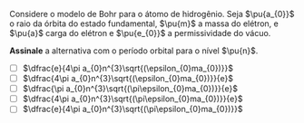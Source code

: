 Considere o modelo de Bohr para o átomo de hidrogênio. Seja $\pu{a_{0}}$ o raio da órbita do estado fundamental, $\pu{m}$ a massa do elétron, e $\pu{a}$ carga do elétron e $\pu{e_{0}}$ a permissividade do vácuo.

**Assinale** a alternativa com o período orbital para o nível $\pu{n}$.

- [ ] $\dfrac{e}{4\pi a_{0}n^{3}\sqrt{(\epsilon_{0}ma_{0})}}$
- [ ] $\dfrac{4\pi a_{0}n^{3}\sqrt{(\epsilon_{0}ma_{0})}}{e}$
- [ ] $\dfrac{\pi a_{0}n^{3}\sqrt{(\pi\epsilon_{0}ma_{0})}}{e}$
- [ ] $\dfrac{4\pi a_{0}n^{3}\sqrt{(\pi\epsilon_{0}ma_{0})}}{e}$
- [ ] $\dfrac{e}{4\pi a_{0}n^{3}\sqrt{(\pi\epsilon_{0}ma_{0})}}$